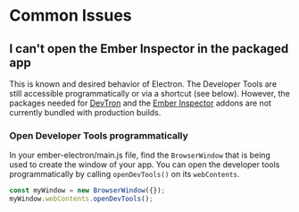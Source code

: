 # Common Issues

## I can't open the Ember Inspector in the packaged app

This is known and desired behavior of Electron. The Developer Tools are still accessible programmatically or via a shortcut (see below). However, the packages needed for [DevTron](https://github.com/electron/devtron) and the [Ember Inspector](https://github.com/emberjs/ember-inspector) addons are not currently bundled with production builds.

### Open Developer Tools programmatically

In your ember-electron/main.js file, find the `BrowserWindow` that is being used to create the window of your app. You can open the developer tools programmatically by calling `openDevTools()` on its `webContents`.

```js
const myWindow = new BrowserWindow({});
myWindow.webContents.openDevTools();
```
